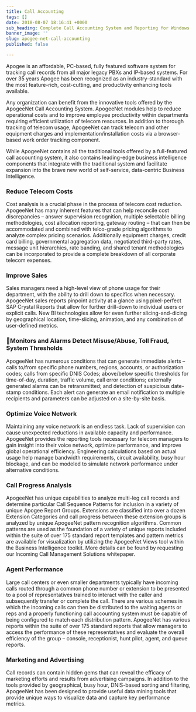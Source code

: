 ```yaml
---
title: Call Accounting
tags: []
date: 2018-08-07 18:16:41 +0000
sub_heading: Complete Call Accounting System and Reporting for Windows
banner_image: ''
slug: apogee-net-call-accounting
published: false

---
```

Apogee is an affordable, PC-based, fully featured software system for tracking call records from all major legacy PBXs and IP-based systems. For over 35 years Apogee has been recognized as an industry-standard with the most feature-rich, cost-cutting, and productivity enhancing tools available.

Any organization can benefit from the innovative tools offered by the ApogeeNet Call Accounting System.  ApogeeNet modules help to reduce operational costs and to improve employee productivity within departments requiring efficient utilization of telecom resources. In addition to thorough tracking of telecom usage, ApogeeNet can track telecom and other equipment charges and implementation/installation costs via a browser-based work order tracking component.

While ApogeeNet contains all the traditional tools offered by a full-featured call accounting system, it also contains leading-edge business intelligence components that integrate with the traditional system and facilitate expansion into the brave new world of self-service, data-centric Business Intelligence.

### Reduce Telecom Costs

Cost analysis is a crucial phase in the process of telecom cost reduction. ApogeeNet has many inherent features that can help reconcile cost discrepancies – answer supervision recognition, multiple selectable billing methodologies, cost allocation reporting, gateway routing  – that can then be accommodated and combined with telco-grade pricing algorithms to analyze complex pricing scenarios.  Additionally equipment charges, credit card billing, governmental aggregation data, negotiated third-party rates,  message unit hierarchies, rate banding, and shared tenant methodologies can be incorporated to provide a complete breakdown of all corporate telecom expenses.

### Improve Sales

Sales managers need a high-level view of phone usage for their department, with the ability to drill down to specifics when necessary.  ApogeeNet sales reports pinpoint activity at a glance using pixel-perfect SAP Crystal Reports that allow for further drill-down to individual users or explicit calls.  New BI technologies allow for even further slicing-and-dicing by geographical location, time-slicing, animation, and any combination of user-defined metrics.

### Monitors and Alarms Detect Misuse/Abuse, Toll Fraud, System Thresholds

ApogeeNet has numerous conditions that can generate immediate alerts – calls to/from specific phone numbers, regions, accounts, or authorization codes; calls from specific DNIS Codes; above/below specific thresholds for time-of-day, duration, traffic volume, call error conditions; externally generated alarms can be retransmitted; and detection of suspicious date-stamp conditions.  Each alert can generate an email notification to multiple recipients and parameters can be adjusted on a site-by-site basis.

### Optimize Voice Network

Maintaining any voice network is an endless task.  Lack of supervision can cause unexpected reductions in available capacity and performance. ApogeeNet provides the reporting tools necessary for telecom managers to gain insight into their voice network, optimize performance, and improve global operational efficiency.  Engineering calculations based on actual usage help manage bandwidth requirements, circuit availability, busy hour blockage, and can be modeled to simulate network performance under alternative conditions.

### Call Progress Analysis

ApogeeNet has unique capabilities to analyze multi-leg call records and determine particular Call Sequence Patterns for inclusion in a variety of unique Apogee Report Groups.  Extensions are classified into over a dozen Extension Categories and call progress between these extension groups is analyzed by unique ApogeeNet pattern recognition algorithms.  Common patterns are used as the foundation of a variety of unique reports included within the suite of over 175 standard report templates and pattern metrics are available for visualization by utilizing the ApogeeNet Views tool within the Business Intelligence toolkit.  More details can be found by requesting our Incoming Call Management Solutions whitepaper. 

### Agent Performance

Large call centers or even smaller departments typically have incoming calls routed through a common phone number or extension to be presented to a pool of representatives trained to interact with the caller and subsequently transfer or complete the call. There are various schemes in which the incoming calls can then be distributed to the waiting agents or reps and a properly functioning call accounting system must be capable of being configured to match each distribution pattern.  ApogeeNet has various reports within the suite of over 175 standard reports that allow managers to access the performance of these representatives and evaluate the overall efficiency of the group – console, receptionist, hunt pilot, agent, and queue reports.

### Marketing and Advertising

Call records can contain hidden gems that can reveal the efficacy of marketing efforts and results from advertising campaigns.  In addition to the tools provided by geographical, busy hour, DNIS-based sorting and filtering, ApogeeNet has been designed to provide useful data mining tools that provide unique ways to visualize data and capture key performance metrics.